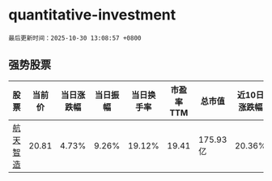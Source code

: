 # quantitative-investment

`最后更新时间：2025-10-30 13:08:57 +0800`

## 强势股票

|股票|当前价|当日涨跌幅|当日振幅|当日换手率|市盈率TTM|总市值|近10日涨跌幅|
|----|----|----|----|----|----|----|----|
|[航天智造](https://xueqiu.com/S/SZ300446)|20.81|4.73%|9.26%|19.12%|19.41|175.93亿|20.36%|
